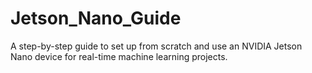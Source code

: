 # Jetson_Nano_Guide
A step-by-step guide to set up from scratch and use an NVIDIA Jetson Nano device for real-time machine learning projects.
